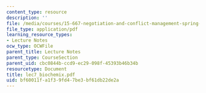 ```yaml
---
content_type: resource
description: ''
file: /media/courses/15-667-negotiation-and-conflict-management-spring-2001/bf60011fa1f39fd47be3bf61db22de2a_lec7_biochemix.pdf
file_type: application/pdf
learning_resource_types:
- Lecture Notes
ocw_type: OCWFile
parent_title: Lecture Notes
parent_type: CourseSection
parent_uid: cbc0844b-ccd9-ec29-098f-45393b46b34b
resourcetype: Document
title: lec7_biochemix.pdf
uid: bf60011f-a1f3-9fd4-7be3-bf61db22de2a
---
```

